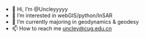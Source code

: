 - 👋 Hi, I’m @Uncleyyyyy
- 👀 I’m interested in webGIS/python/InSAR
- 🌱 I’m currently majoring in geodynamics & geodesy
- 📫 How to reach me uncley@cug.edu.cn

<!---
Uncleyyyyy/Uncleyyyyy is a ✨ special ✨ repository because its `README.md` (this file) appears on your GitHub profile.
You can click the Preview link to take a look at your changes.
--->
